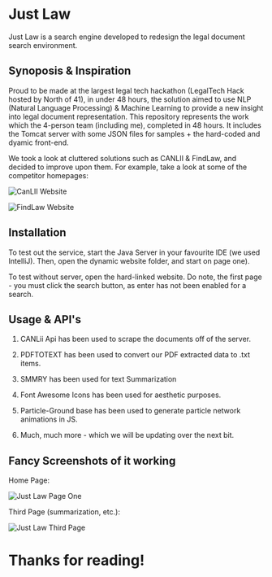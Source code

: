 # Just Law

Just Law is a search engine developed to redesign the legal document search environment.

## Synoposis & Inspiration 

Proud to be made at the largest legal tech hackathon (LegalTech Hack hosted by North of 41), in under 48 hours, the solution aimed to use NLP (Natural Language Processing) & Machine Learning to provide a new insight into legal document representation. This repository represents the work which the 4-person team (including me), completed in 48 hours. It includes the Tomcat server with some JSON files for samples + the hard-coded and dyamic front-end.

We took a look at cluttered solutions such as CANLII & FindLaw, and decided to improve upon them. For example, take a look at some of the competitor homepages:

![CanLII Website](http://i.imgur.com/PN3w0bm.gif "CanLII Website")

![FindLaw Website](/LocalGif_NOTPARTOFPROJECT/Law.gif "FindLaw Website")

## Installation

To test out the service, start the Java Server in your favourite IDE (we used IntelliJ). Then, open the dynamic website folder, and start on page one). 

To test without server, open the hard-linked website. Do note, the first page - you must click the search button, as enter has not been enabled for a search. 

## Usage & API's

1. CANLii Api has been used to scrape the documents off of the server. 

2. PDFTOTEXT has been used to convert our PDF extracted data to .txt items. 

3. SMMRY has been used for text Summarization 

4. Font Awesome Icons has been used for aesthetic purposes. 

5. Particle-Ground base has been used to generate particle network animations in JS. 

6. Much, much more - which we will be updating over the next bit.

## Fancy Screenshots of it working 

Home Page: 

![Just Law Page One](http://imgur.com/D7NGOMZ.gif "Just Law Page One")

Third Page (summarization, etc.): 

![Just Law Third Page](http://imgur.com/WZfBJWE.gif "Just Law Third Page")

# Thanks for reading!






